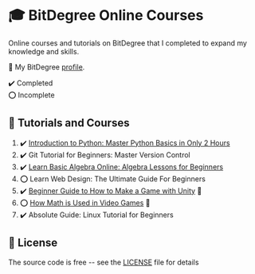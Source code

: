 # :mortar_board: BitDegree Online Courses

Online courses and tutorials on BitDegree that I completed to expand my knowledge and skills.

:link: My BitDegree [profile][profile].

:heavy_check_mark: Completed  
:o: Incomplete

## :beginner: Tutorials and Courses

1. :heavy_check_mark: [Introduction to Python: Master Python Basics in Only 2 Hours](introduction-to-python/)
2. :heavy_check_mark: Git Tutorial for Beginners: Master Version Control
3. :heavy_check_mark: [Learn Basic Algebra Online: Algebra Lessons for Beginners](algebra-lessons-for-beginners/)
4. :o: Learn Web Design: The Ultimate Guide For Beginners
5. :heavy_check_mark: [Beginner Guide to How to Make a Game with Unity](https://github.com/learning-game-development/learning-unity-game-development/tree/master/Beginner-Guide-to-How-to-Make-a-Game-with-Unity) :rocket:
6. :o: [How Math is Used in Video Games](https://github.com/learning-game-development/learning-unity-game-development/tree/master/How-Math-is-Used-in-Video-Games/) :rocket:
7. :heavy_check_mark: Absolute Guide: Linux Tutorial for Beginners

## :page_with_curl: License

The source code is free -- see the [LICENSE](LICENSE) file for details

[profile]: www.bitdegree.org/user/quintin-henn/profile
